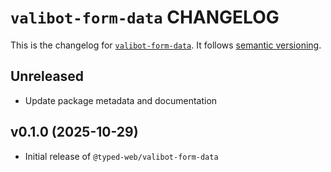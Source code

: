# `valibot-form-data` CHANGELOG

This is the changelog for [`valibot-form-data`](https://github.com/typed-web/typed-web/tree/main/packages/valibot-form-data). It follows [semantic versioning](https://semver.org/).

## Unreleased

- Update package metadata and documentation

## v0.1.0 (2025-10-29)

- Initial release of `@typed-web/valibot-form-data`
